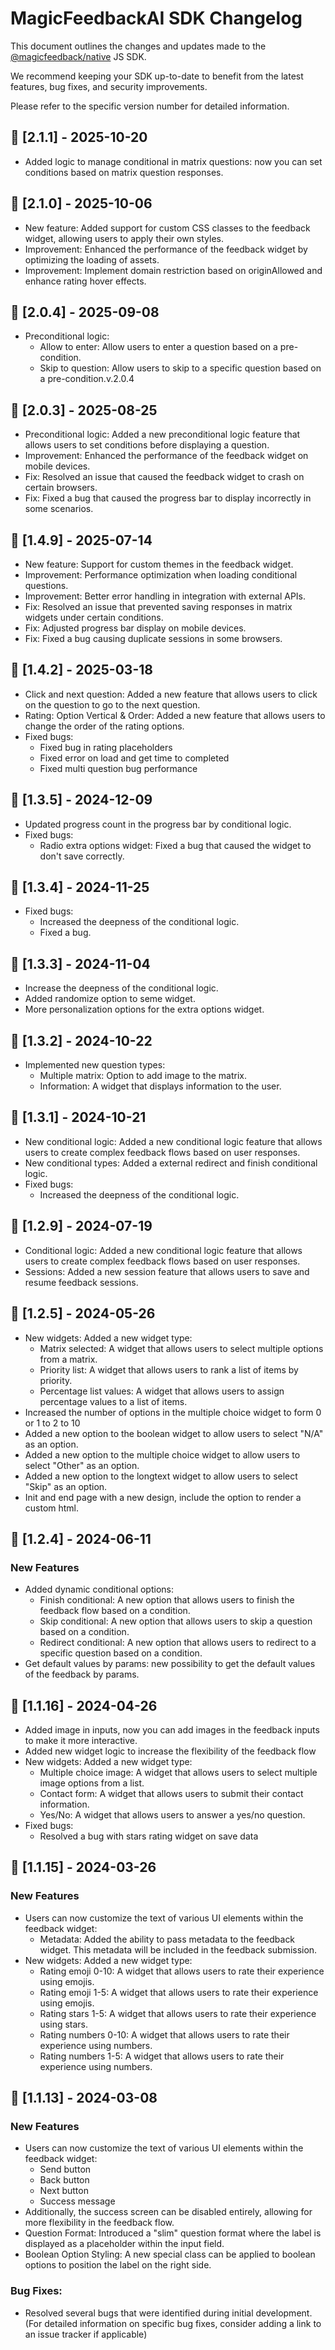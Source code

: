# MagicFeedbackAI SDK Changelog

This document outlines the changes and updates made to the [@magicfeedback/native](https://www.npmjs.com/package/@magicfeedback/native) JS SDK.

We recommend keeping your SDK up-to-date to benefit from the latest features, bug fixes, and security improvements.

Please refer to the specific version number for detailed information.

## 🚀 [2.1.1] - 2025-10-20
- Added logic to manage conditional in matrix questions: now you can set conditions based on matrix question responses.

## 🚀 [2.1.0] - 2025-10-06
- New feature: Added support for custom CSS classes to the feedback widget, allowing users to apply their own styles.
- Improvement: Enhanced the performance of the feedback widget by optimizing the loading of assets.
- Improvement: Implement domain restriction based on originAllowed and enhance rating hover effects.

## 🚀 [2.0.4] - 2025-09-08
- Preconditional logic:
  - Allow to enter: Allow users to enter a question based on a pre-condition.
  - Skip to question: Allow users to skip to a specific question based on a pre-condition.v.2.0.4

## 🚀 [2.0.3] - 2025-08-25
- Preconditional logic: Added a new preconditional logic feature that allows users to set conditions before displaying a question.
- Improvement: Enhanced the performance of the feedback widget on mobile devices.
- Fix: Resolved an issue that caused the feedback widget to crash on certain browsers.
- Fix: Fixed a bug that caused the progress bar to display incorrectly in some scenarios.

## 🚀 [1.4.9] - 2025-07-14
- New feature: Support for custom themes in the feedback widget.
- Improvement: Performance optimization when loading conditional questions.
- Improvement: Better error handling in integration with external APIs.
- Fix: Resolved an issue that prevented saving responses in matrix widgets under certain conditions.
- Fix: Adjusted progress bar display on mobile devices.
- Fix: Fixed a bug causing duplicate sessions in some browsers.

## 🚀 [1.4.2] - 2025-03-18
- Click and next question: Added a new feature that allows users to click on the question to go to the next question.
- Rating: Option Vertical & Order: Added a new feature that allows users to change the order of the rating options.
- Fixed bugs:
    - Fixed bug in rating placeholders
    - Fixed error on load and get time to completed
    - Fixed multi question bug performance

## 🚀 [1.3.5] - 2024-12-09
- Updated progress count in the progress bar by conditional logic.
- Fixed bugs:
    - Radio extra options widget: Fixed a bug that caused the widget to don't save correctly.

## 🚀 [1.3.4] - 2024-11-25
- Fixed bugs:
    - Increased the deepness of the conditional logic.
    - Fixed a bug.

## 🚀 [1.3.3] - 2024-11-04
- Increase the deepness of the conditional logic.
- Added randomize option to seme widget.
- More personalization options for the extra options widget.
## 🚀 [1.3.2] - 2024-10-22
- Implemented new question types:
    - Multiple matrix: Option to add image to the matrix.
    - Information: A widget that displays information to the user.

## 🚀 [1.3.1] - 2024-10-21
- New conditional logic: Added a new conditional logic feature that allows users to create complex feedback flows based on user responses.
- New conditional types: Added a external redirect and finish conditional logic.
- Fixed bugs:
    - Increased the deepness of the conditional logic.

## 🚀 [1.2.9] - 2024-07-19
- Conditional logic: Added a new conditional logic feature that allows users to create complex feedback flows based on user responses.
- Sessions: Added a new session feature that allows users to save and resume feedback sessions.

## 🚀 [1.2.5] - 2024-05-26
- New widgets: Added a new widget type:
    - Matrix selected: A widget that allows users to select multiple options from a matrix.
    - Priority list: A widget that allows users to rank a list of items by priority.
    - Percentage list values: A widget that allows users to assign percentage values to a list of items.
- Increased the number of options in the multiple choice widget to form 0 or 1 to 2 to 10
- Added a new option to the boolean widget to allow users to select "N/A" as an option.
- Added a new option to the multiple choice widget to allow users to select "Other" as an option.
- Added a new option to the longtext widget to allow users to select "Skip" as an option.
- Init and end page with a new design, include the option to render a custom html.

## 🚀 [1.2.4] - 2024-06-11
### New Features
- Added dynamic conditional options:
  - Finish conditional: A new option that allows users to finish the feedback flow based on a condition.
  - Skip conditional: A new option that allows users to skip a question based on a condition.
  - Redirect conditional: A new option that allows users to redirect to a specific question based on a condition.
- Get default values by params: new possibility to get the default values of the feedback by params.

## 🚀 [1.1.16] - 2024-04-26
- Added image in inputs, now you can add images in the feedback inputs to make it more interactive.
- Added new widget logic to increase the flexibility of the feedback flow
- New widgets: Added a new widget type:
    - Multiple choice image: A widget that allows users to select multiple image options from a list.
    - Contact form: A widget that allows users to submit their contact information.
    - Yes/No: A widget that allows users to answer a yes/no question.
- Fixed bugs:
    - Resolved a bug with stars rating widget on save data 


## 🚀 [1.1.15] - 2024-03-26

### New Features
- Users can now customize the text of various UI elements within the feedback widget:
  - Metadata: Added the ability to pass metadata to the feedback widget. This metadata will be included in the feedback submission.
- New widgets: Added a new widget type:
    - Rating emoji 0-10: A widget that allows users to rate their experience using emojis.
    - Rating emoji 1-5: A widget that allows users to rate their experience using emojis.
    - Rating stars 1-5: A widget that allows users to rate their experience using stars.
    - Rating numbers 0-10: A widget that allows users to rate their experience using numbers.
    - Rating numbers 1-5: A widget that allows users to rate their experience using numbers.

## 🚀 [1.1.13] - 2024-03-08

### New Features
- Users can now customize the text of various UI elements within the feedback widget:
    - Send button
    - Back button
    - Next button
    - Success message
- Additionally, the success screen can be disabled entirely, allowing for more flexibility in the feedback flow.
- Question Format: Introduced a "slim" question format where the label is displayed as a placeholder within the input field.
- Boolean Option Styling: A new special class can be applied to boolean options to position the label on the right side.

### Bug Fixes:
- Resolved several bugs that were identified during initial development. (For detailed information on specific bug fixes, consider adding a link to an issue tracker if applicable)
